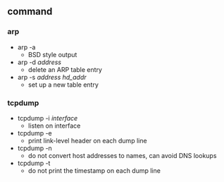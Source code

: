 ## command

### arp

* arp -a
    * BSD style output
* arp -d *address*
    * delete an ARP table entry
* arp -s *address* *hd_addr*
    * set up a new table entry

### tcpdump

* tcpdump -i *interface*
    * listen on interface
* tcpdump -e
    * print link-level header on each dump line
* tcpdump -n
    * do not convert host addresses to names, can avoid DNS lookups
* tcpdump -t
    * do not print the timestamp on each dump line
